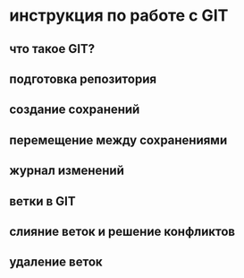 # инструкция по работе с GIT

## что такое GIT?

## подготовка репозитория

## создание сохранений

## перемещение между сохранениями

## журнал изменений

## ветки в GIT

## слияние веток и решение конфликтов

## удаление веток